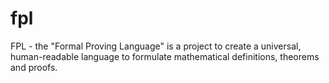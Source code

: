 # fpl
FPL - the "Formal Proving Language" is a project to create a universal, human-readable language to formulate mathematical definitions, theorems and proofs. 
